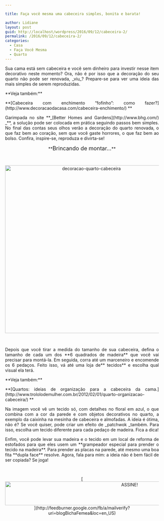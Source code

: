 ```yaml
---

title: Faça você mesma uma cabeceira simples, bonita e barata!

author: Lidiane
layout: post
guid: http://localhost/wordpress/2016/09/12/cabeceira-2/
permalink: /2016/09/12/cabeceira-2/
categories:
  - Casa
  - Faça Você Mesma
  - Quarto
---
```

<p style="text-align: justify;">
  Sua cama está sem cabeceira e você sem dinheiro para investir nesse item decorativo neste momento? Ora, não é por isso que a decoração do seu quarto não pode ser renovada, _viu_? Prepare-se para ver uma ideia das mais simples de serem reproduzidas.
</p>

<p style="text-align: justify;">
  **Veja também:**
</p>

<p style="text-align: justify;">
  **[Cabeceira com enchimento &#8220;fofinho&#8221;: como fazer?](http://www.decoracaodacasa.com/cabeceira-enchimento/) **
</p>

<p style="text-align: justify;">
  Garimpada no site **_[Better Homes and Gardens](http://www.bhg.com/) _**, a solução pode ser colocada em prática seguindo passos bem simples. No final das contas seus olhos verão a decoração do quarto renovada, o que faz bem ao coração, sem que você gaste horrores, o que faz bem ao bolso. Confira, inspire-se, reproduza e divirta-se!
</p>

<!--more-->

<p align="center">
  **<span style="font-size: large;">Brincando de montar…</span>**
</p>

&nbsp;

<p align="center">
  <img class="alignnone size-full wp-image-12914" src="http://www.trololodemulher.com.br/blog/wp-content/uploads/2016/09/DECORACAO-QUARTO-CABECEIRA.jpg" alt="decoracao-quarto-cabeceira" width="550" height="550" />
</p>

&nbsp;

<p align="justify">
  Depois que você tirar a medida do tamanho de sua cabeceira, defina o tamanho de cada um dos **6 quadrados de madeira** que você vai precisar para montá-la. Em seguida, corra até um marceneiro e encomende os 6 pedaços. Feito isso, vá até uma loja de** tecidos** e escolha qual visual ela terá.
</p>

<p align="justify">
  **Veja também:**
</p>

<p align="justify">
  **[Quartos: ideias de organização para a cabeceira da cama.](http://www.trololodemulher.com.br/2012/02/01/quarto-organizacao-cabeceira/) **
</p>

<p align="justify">
  Na imagem você vê um tecido só, com detalhes no floral em azul, o que combina com a cor da parede e com objetos decorativos no quarto, a exemplo da caixinha na mesinha de cabeceira e almofadas. A ideia é ótima, não é? Se você quiser, pode criar um efeito de _patchwok _também. Para isso, escolha um tecido diferente para cada pedaço de madeira. Fica a dica!
</p>

<p align="justify">
  Enfim, você pode levar sua madeira e o tecido em um local de reforma de estofados para que eles usem um **grampeador especial para prender o tecido na madeira**. Para prender as placas na parede, até mesmo uma boa fita **dupla face** resolve. Agora, fala para mim: a ideia não é bem fácil de ser copiada? Se joga!
</p>

&nbsp;

<p align="center">
  [<img class="alignnone size-full wp-image-10439" src="http://www.trololodemulher.com.br/blog/wp-content/uploads/2014/09/ASSINE.png" alt="ASSINE!" width="800" height="78" />](http://feedburner.google.com/fb/a/mailverify?uri=blogBichaFemea&loc=en_US) 
</p>